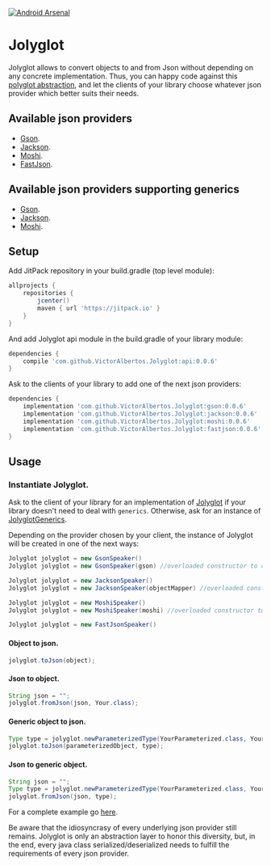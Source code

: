[![Android Arsenal](https://img.shields.io/badge/Android%20Arsenal-Jolyglot-brightgreen.svg?style=flat)](http://android-arsenal.com/details/1/3742)

# Jolyglot
Jolyglot allows to convert objects to and from Json without depending on any concrete implementation. Thus, you can happy code against this [polyglot abstraction](https://github.com/VictorAlbertos/Jolyglot/blob/master/api/src/main/java/io/victoralbertos/jolyglot/Jolyglot.java), and let the clients of your library choose whatever json provider which better suits their needs. 

## Available json providers
* [Gson](https://github.com/google/gson). 
* [Jackson](https://github.com/FasterXML/jackson). 
* [Moshi](https://github.com/square/moshi). 
* [FastJson](https://github.com/alibaba/fastjson).

## Available json providers supporting generics
* [Gson](https://github.com/google/gson). 
* [Jackson](https://github.com/FasterXML/jackson). 
* [Moshi](https://github.com/square/moshi). 

## Setup
Add JitPack repository in your build.gradle (top level module):
```gradle
allprojects {
    repositories {
        jcenter()
        maven { url 'https://jitpack.io' }
    }
}
```

And add Jolyglot api module in the build.gradle of your library module:
```gradle
dependencies {
    compile 'com.github.VictorAlbertos.Jolyglot:api:0.0.6'
}
```

Ask to the clients of your library to add one of the next json providers:

```gradle
dependencies {
    implementation 'com.github.VictorAlbertos.Jolyglot:gson:0.0.6'
    implementation 'com.github.VictorAlbertos.Jolyglot:jackson:0.0.6'
    implementation 'com.github.VictorAlbertos.Jolyglot:moshi:0.0.6'
    implementation 'com.github.VictorAlbertos.Jolyglot:fastjson:0.0.6'
}
```

## Usage

### Instantiate Jolyglot.
Ask to the client of your library for an implementation of [Jolyglot](https://github.com/VictorAlbertos/Jolyglot/blob/master/api/src/main/java/io/victoralbertos/jolyglot/Jolyglot.java) if your library doesn't need to deal with `generics`. 
Otherwise, ask for an instance of [JolyglotGenerics](https://github.com/VictorAlbertos/Jolyglot/blob/master/api/src/main/java/io/victoralbertos/jolyglot/JolyglotGenerics.java).

Depending on the provider chosen by your client, the instance of Jolyglot will be created in one of the next ways:

```java
Jolyglot jolyglot = new GsonSpeaker()
Jolyglot jolyglot = new GsonSpeaker(gson) //overloaded constructor to customize the gson object.

Jolyglot jolyglot = new JacksonSpeaker()
Jolyglot jolyglot = new JacksonSpeaker(objectMapper) //overloaded constructor to customize the objectMapper object.

Jolyglot jolyglot = new MoshiSpeaker()
Jolyglot jolyglot = new MoshiSpeaker(moshi) //overloaded constructor to customize the moshi object.

Jolyglot jolyglot = new FastJsonSpeaker()

```

#### Object to json.
```java
jolyglot.toJson(object);
```

#### Json to object.
```java
String json = "";
jolyglot.fromJson(json, Your.class);
```

#### Generic object to json.
```java
Type type = jolyglot.newParameterizedType(YourParameterized.class, YourEnclosing.class);
jolyglot.toJson(parameterizedObject, type);
```

#### Json to generic object.
```java
String json = "";
Type type = jolyglot.newParameterizedType(YourParameterized.class, YourEnclosing.class);
jolyglot.fromJson(json, type);
```

For a complete example go [here](https://github.com/VictorAlbertos/Jolyglot/blob/master/app/src/test/java/io/victoralbertos/jolyglot/ExampleTest.java). 

Be aware that the idiosyncrasy of every underlying json provider still remains. Jolyglot is only an abstraction layer to honor this diversity, but, in the end, every java class serialized/deserialized needs to fulfill the requirements of every json provider.
